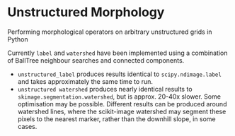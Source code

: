 # Unstructured Morphology
Performing morphological operators on arbitrary unstructured grids in Python

Currently `label` and `watershed` have been implemented using a combination of BallTree neighbour searches and connected components.

 - `unstructured_label` produces results identical to `scipy.ndimage.label` and takes approximately the same time to run.
 - `unstructured watershed` produces nearly identical results to `skimage.segmentation.watershed`, but is approx. 20-40x slower. Some optimisation may be possible. Different results can be produced around watershed lines, where the scikit-image watershed may segment these pixels to the nearest marker, rather than the downhill slope, in some cases.
